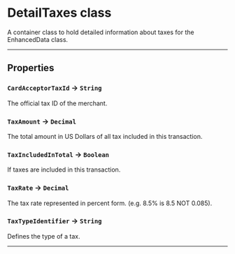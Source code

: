 # DetailTaxes class

A container class to hold detailed information about taxes for the EnhancedData class.

---
## Properties

### `CardAcceptorTaxId` → `String`

The official tax ID of the merchant.

### `TaxAmount` → `Decimal`

The total amount in US Dollars of all tax included in this transaction.

### `TaxIncludedInTotal` → `Boolean`

If taxes are included in this transaction.

### `TaxRate` → `Decimal`

The tax rate represented in percent form. (e.g. 8.5% is 8.5 NOT 0.085).

### `TaxTypeIdentifier` → `String`

Defines the type of a tax.

---
